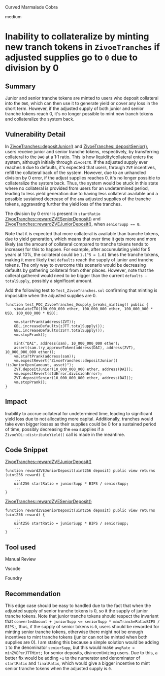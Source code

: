 Curved Marmalade Cobra

medium

# Inability to collateralize by minting new tranch tokens in `ZivoeTranches` if adjusted supplies go to `0` due to division by 0

## Summary

Junior and senior tranche tokens are minted to users who deposit collateral into the `DAO`, which can then use it to generate yield or cover any loss in the short term. However, if the adjusted supply of both junior and senior tranche tokens reach 0, it's no longer possible to mint new tranch tokens and collateralize the system back.

## Vulnerability Detail

In [ZivoeTranches::depositJunior()](https://github.com/sherlock-audit/2024-03-zivoe/blob/main/zivoe-core-foundry/src/ZivoeTranches.sol#L268) and [ZivoeTranches::depositSenior()](https://github.com/sherlock-audit/2024-03-zivoe/blob/main/zivoe-core-foundry/src/ZivoeTranches.sol#L295), users receive junior and senior tranche tokens, respectively, by transferring collateral to the `DAO` at a 1:1 ratio. This is how liquidity/collateral enters the system, although initially through `ZivoeITO`. If the adjusted supply ever reaches `0` due to defaults, it's expected that users, through `ZVE` incentives, refill the collateral back of the system. However, due to an unhandled division by 0 error, if the adjust supplies reaches 0, it's no longer possible to collateralize the system back. Thus, the system would be stuck in this state where no collateral is provided from users for an undetermined period, leading to less yield generation due to having less collateral available and a possible sustained decrease of the `ema` adjusted supplies of the tranche tokens, aggravating further the yield loss of the tranches.

The division by 0 error is present in `startRatio` [ZivoeTranches::rewardZVESeniorDeposit()](https://github.com/sherlock-audit/2024-03-zivoe/blob/main/zivoe-core-foundry/src/ZivoeTranches.sol#L236) and [ZivoeTranches::rewardZVEJuniorDeposit()](https://github.com/sherlock-audit/2024-03-zivoe/blob/main/zivoe-core-foundry/src/ZivoeTranches.sol#L203), when `seniorSupp == 0`.

Note that it is expected that more collateral is available than tranche tokens, due to yield generation, which means that over time it gets more and more likely (as the amount of collateral compared to tranche tokens tends to increase) for this to happen. For example, after accumulating yield for 5 years at 10%, the collateral could be `1.1^5 = 1.61` times the tranche tokens, making it more likely that `defaults` reach the supply of junior and tranche tokens. The only way to overcome this scenario would be decreasing defaults by gathering collateral from other places. However, note that the colleral gathered would need to be bigger than the current `defaults - totalSupply`, possibly a significant amount.

Add the following test to `Test_ZivoeTranches.sol` confirming that minting is impossible when the adjusted supplies are 0.
```solidity
function test_POC_ZivoeTranches_0supply_breaks_minting() public {
    simulateITO(100_000_000 ether, 100_000_000 ether, 100_000_000 * USD, 100_000_000 * USD);

    vm.startPrank(address(ZVT));
    GBL.increaseDefaults(zJTT.totalSupply());
    GBL.increaseDefaults(zSTT.totalSupply());
    vm.stopPrank();

    mint("DAI", address(sam), 10_000_000_000 ether);
    assert(sam.try_approveToken(address(DAI), address(ZVT), 10_000_000_000 ether));
    vm.startPrank(address(sam));
    vm.expectRevert("ZivoeTranches::depositJunior() !isJuniorOpen(amount, asset)");
    ZVT.depositJunior(10_000_000_000 ether, address(DAI));
    vm.expectRevert(stdError.divisionError);
    ZVT.depositSenior(10_000_000_000 ether, address(DAI));
    vm.stopPrank();
}
```

## Impact

Inability to accrue collateral for undetermined time, leading to significant yield loss due to not allocating more capital. Additionally, tranches would take even bigger losses as their supplies could be 0 for a sustained period of time, possibly decreasing the `ema` supplies if a `ZivoeYDL::distributeYield()` call is made in the meantime.

## Code Snippet

[ZivoeTranches::rewardZVEJuniorDeposit()](https://github.com/sherlock-audit/2024-03-zivoe/blob/main/zivoe-core-foundry/src/ZivoeTranches.sol#L203)
```solidity
function rewardZVEJuniorDeposit(uint256 deposit) public view returns (uint256 reward) {
    ...
    uint256 startRatio = juniorSupp * BIPS / seniorSupp;
    ...
}
```

[ZivoeTranches::rewardZVESeniorDeposit()](https://github.com/sherlock-audit/2024-03-zivoe/blob/main/zivoe-core-foundry/src/ZivoeTranches.sol#L236) 
```solidity
function rewardZVESeniorDeposit(uint256 deposit) public view returns (uint256 reward) {
    ...
    uint256 startRatio = juniorSupp * BIPS / seniorSupp;
    ...
}
```

## Tool used

Manual Review

Vscode

Foundry

## Recommendation

This edge case should be easy to handled due to the fact that when the adjusted supply of senior tranche tokens is 0, so it the supply of junior tranche tokens. Note that junior tranche tokens should respect the invariant that `convertedAmount + juniorSupp <= seniorSupp * maxTrancheRatioBIPS / BIPS;`, thus, if the supply of senior tokens is `0`, users should be rewarded for minting senior tranche tokens, otherwise there might not be enough incentives to mint tranche tokens (junior can not be minted when both supplies are 0). I am stating this because a simple solution would be adding `1` to the denominator `seniorSupp`, but this would make `avgRate = minZVEPerJTTMint;` for senior deposits, disincentivizing users. Due to this, a better fix would be adding `+1` to the numerator and denominator of `startRatio` and `finalRatio`, which would give a bigger incentive to mint senior tranche tokens when the adjusted supply is `0`.
